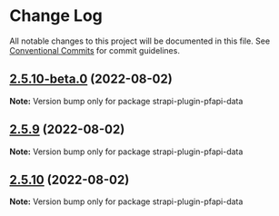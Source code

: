 # Change Log

All notable changes to this project will be documented in this file.
See [Conventional Commits](https://conventionalcommits.org) for commit guidelines.

## [2.5.10-beta.0](https://github.com/pfapi/pfapi/compare/v2.5.11-beta.0...v2.5.10-beta.0) (2022-08-02)

**Note:** Version bump only for package strapi-plugin-pfapi-data





## [2.5.9](https://github.com/pfapi/pfapi/compare/v2.5.10...v2.5.9) (2022-08-02)

**Note:** Version bump only for package strapi-plugin-pfapi-data





## [2.5.10](https://github.com/pfapi/pfapi/compare/v2.5.9...v2.5.10) (2022-08-02)

**Note:** Version bump only for package strapi-plugin-pfapi-data
